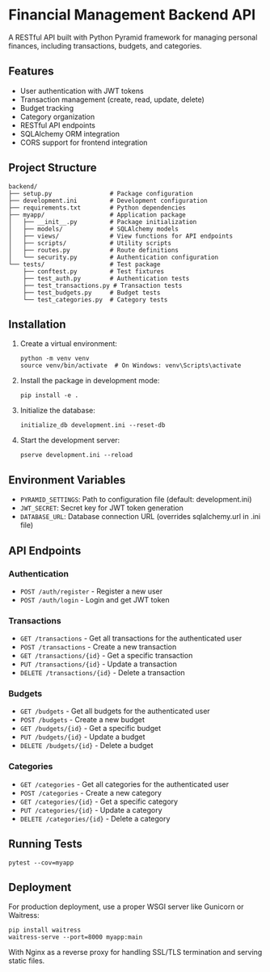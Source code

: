 # Financial Management Backend API

A RESTful API built with Python Pyramid framework for managing personal finances, including transactions, budgets, and categories.

## Features

- User authentication with JWT tokens
- Transaction management (create, read, update, delete)
- Budget tracking
- Category organization
- RESTful API endpoints
- SQLAlchemy ORM integration
- CORS support for frontend integration

## Project Structure

```
backend/
├── setup.py                # Package configuration
├── development.ini         # Development configuration
├── requirements.txt        # Python dependencies
├── myapp/                  # Application package
│   ├── __init__.py         # Package initialization
│   ├── models/             # SQLAlchemy models
│   ├── views/              # View functions for API endpoints
│   ├── scripts/            # Utility scripts
│   ├── routes.py           # Route definitions
│   └── security.py         # Authentication configuration
└── tests/                  # Test package
    ├── conftest.py         # Test fixtures
    ├── test_auth.py        # Authentication tests
    ├── test_transactions.py # Transaction tests
    ├── test_budgets.py     # Budget tests
    └── test_categories.py  # Category tests
```

## Installation

1. Create a virtual environment:
   ```
   python -m venv venv
   source venv/bin/activate  # On Windows: venv\Scripts\activate
   ```

2. Install the package in development mode:
   ```
   pip install -e .
   ```

3. Initialize the database:
   ```
   initialize_db development.ini --reset-db
   ```

4. Start the development server:
   ```
   pserve development.ini --reload
   ```

## Environment Variables

- `PYRAMID_SETTINGS`: Path to configuration file (default: development.ini)
- `JWT_SECRET`: Secret key for JWT token generation
- `DATABASE_URL`: Database connection URL (overrides sqlalchemy.url in .ini file)

## API Endpoints

### Authentication

- `POST /auth/register` - Register a new user
- `POST /auth/login` - Login and get JWT token

### Transactions

- `GET /transactions` - Get all transactions for the authenticated user
- `POST /transactions` - Create a new transaction
- `GET /transactions/{id}` - Get a specific transaction
- `PUT /transactions/{id}` - Update a transaction
- `DELETE /transactions/{id}` - Delete a transaction

### Budgets

- `GET /budgets` - Get all budgets for the authenticated user
- `POST /budgets` - Create a new budget
- `GET /budgets/{id}` - Get a specific budget
- `PUT /budgets/{id}` - Update a budget
- `DELETE /budgets/{id}` - Delete a budget

### Categories

- `GET /categories` - Get all categories for the authenticated user
- `POST /categories` - Create a new category
- `GET /categories/{id}` - Get a specific category
- `PUT /categories/{id}` - Update a category
- `DELETE /categories/{id}` - Delete a category

## Running Tests

```
pytest --cov=myapp
```

## Deployment

For production deployment, use a proper WSGI server like Gunicorn or Waitress:

```
pip install waitress
waitress-serve --port=8000 myapp:main
```

With Nginx as a reverse proxy for handling SSL/TLS termination and serving static files.